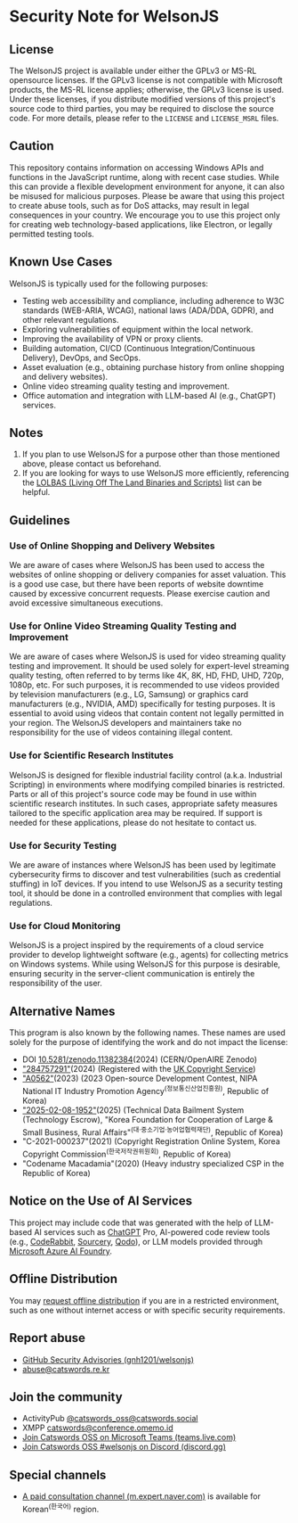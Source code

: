 # Security Note for WelsonJS

## License
The WelsonJS project is available under either the GPLv3 or MS-RL opensource licenses. If the GPLv3 license is not compatible with Microsoft products, the MS-RL license applies; otherwise, the GPLv3 license is used. Under these licenses, if you distribute modified versions of this project's source code to third parties, you may be required to disclose the source code. For more details, please refer to the `LICENSE` and `LICENSE_MSRL` files.

## Caution
This repository contains information on accessing Windows APIs and functions in the JavaScript runtime, along with recent case studies. While this can provide a flexible development environment for anyone, it can also be misused for malicious purposes. Please be aware that using this project to create abuse tools, such as for DoS attacks, may result in legal consequences in your country. We encourage you to use this project only for creating web technology-based applications, like Electron, or legally permitted testing tools.

## Known Use Cases
WelsonJS is typically used for the following purposes:

* Testing web accessibility and compliance, including adherence to W3C standards (WEB-ARIA, WCAG), national laws (ADA/DDA, GDPR), and other relevant regulations.
* Exploring vulnerabilities of equipment within the local network.
* Improving the availability of VPN or proxy clients.
* Building automation, CI/CD (Continuous Integration/Continuous Delivery), DevOps, and SecOps.
* Asset evaluation (e.g., obtaining purchase history from online shopping and delivery websites).
* Online video streaming quality testing and improvement.
* Office automation and integration with LLM-based AI (e.g., ChatGPT) services.

## Notes
1. If you plan to use WelsonJS for a purpose other than those mentioned above, please contact us beforehand.
2. If you are looking for ways to use WelsonJS more efficiently, referencing the [LOLBAS (Living Off The Land Binaries and Scripts)](https://lolbas-project.github.io/) list can be helpful.

## Guidelines

### Use of Online Shopping and Delivery Websites
We are aware of cases where WelsonJS has been used to access the websites of online shopping or delivery companies for asset valuation. This is a good use case, but there have been reports of website downtime caused by excessive concurrent requests. Please exercise caution and avoid excessive simultaneous executions.

### Use for Online Video Streaming Quality Testing and Improvement
We are aware of cases where WelsonJS is used for video streaming quality testing and improvement. It should be used solely for expert-level streaming quality testing, often referred to by terms like 4K, 8K, HD, FHD, UHD, 720p, 1080p, etc. For such purposes, it is recommended to use videos provided by television manufacturers (e.g., LG, Samsung) or graphics card manufacturers (e.g., NVIDIA, AMD) specifically for testing purposes. It is essential to avoid using videos that contain content not legally permitted in your region. The WelsonJS developers and maintainers take no responsibility for the use of videos containing illegal content.

### Use for Scientific Research Institutes
WelsonJS is designed for flexible industrial facility control (a.k.a. Industrial Scripting) in environments where modifying compiled binaries is restricted. Parts or all of this project's source code may be found in use within scientific research institutes. In such cases, appropriate safety measures tailored to the specific application area may be required. If support is needed for these applications, please do not hesitate to contact us.

### Use for Security Testing
We are aware of instances where WelsonJS has been used by legitimate cybersecurity firms to discover and test vulnerabilities (such as credential stuffing) in IoT devices. If you intend to use WelsonJS as a security testing tool, it should be done in a controlled environment that complies with legal regulations.

### Use for Cloud Monitoring
WelsonJS is a project inspired by the requirements of a cloud service provider to develop lightweight software (e.g., agents) for collecting metrics on Windows systems. While using WelsonJS for this purpose is desirable, ensuring security in the server-client communication is entirely the responsibility of the user.

## Alternative Names
This program is also known by the following names. These names are used solely for the purpose of identifying the work and do not impact the license:

* DOI [10.5281/zenodo.11382384](https://zenodo.org/doi/10.5281/zenodo.11382384)(2024) (CERN/OpenAIRE Zenodo)
* ["284757291"](https://ics.catswords.net/1494315-Certificate%2BSoR-284757291.pdf)(2024) (Registered with the [UK Copyright Service](https://copyrightservice.co.uk/))
* ["A0562"](https://www.oss.kr/dev_competition_activities/show/544723e6-850a-4956-9194-79640420c19a)(2023) (2023 Open-source Development Contest, NIPA National IT Industry Promotion Agency<sup>(정보통신산업진흥원)</sup>, Republic of Korea)
* ["2025-02-08-1952"](https://ics.catswords.net/20250410092300005.pdf)(2025) (Technical Data Bailment System (Technology Escrow), "Korea Foundation for Cooperation of Large & Small Business, Rural Affairs"<sup>(대·중소기업·농어업협력재단)</sup>, Republic of Korea)
* "C-2021-000237"(2021) (Copyright Registration Online System, Korea Copyright Commission<sup>(한국저작권위원회)</sup>, Republic of Korea)
* "Codename Macadamia"(2020) (Heavy industry specialized CSP in the Republic of Korea)

## Notice on the Use of AI Services
This project may include code that was generated with the help of LLM-based AI services such as [ChatGPT](https://chatgpt.com/) Pro, AI-powered code review tools (e.g., [CodeRabbit](https://www.coderabbit.ai/), [Sourcery](https://sourcery.ai/), [Qodo](https://www.qodo.ai/)), or LLM models provided through [Microsoft Azure AI Foundry](https://ai.azure.com/).

## Offline Distribution
You may [request offline distribution](https://forms.gle/4WCnJmnFNDzubUmk7) if you are in a restricted environment, such as one without internet access or with specific security requirements.

## Report abuse
* [GitHub Security Advisories (gnh1201/welsonjs)](https://github.com/gnh1201/welsonjs/security)
* [abuse@catswords.re.kr](mailto:abuse@catswords.re.kr)

## Join the community
* ActivityPub [@catswords_oss@catswords.social](https://catswords.social/@catswords_oss)
* XMPP [catswords@conference.omemo.id](xmpp:catswords@conference.omemo.id?join)
* [Join Catswords OSS on Microsoft Teams (teams.live.com)](https://teams.live.com/l/community/FEACHncAhq8ldnojAI)
* [Join Catswords OSS #welsonjs on Discord (discord.gg)](https://discord.gg/XKG5CjtXEj)

## Special channels
* [A paid consultation channel (m.expert.naver.com)](https://m.expert.naver.com/mobile/expert/product/detail?storeId=100051156&productId=100144540) is available for Korean<sup>(한국어)</sup> region.
